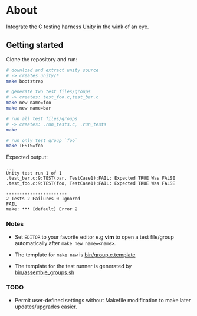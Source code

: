 About
===========

Integrate the C testing harness [Unity](http://throwtheswitch.org/white-papers/unity-intro.html) in the wink of an eye.

Getting started
-----------------

Clone the repository and run:

```bash
# download and extract unity source
# -> creates unity/*
make bootstrap

# generate two test files/groups
# -> creates: test_foo.c,test_bar.c
make new name=foo
make new name=bar

# run all test files/groups
# -> creates: .run_tests.c, .run_tests
make

# run only test group `foo`
make TESTS=foo
```

Expected output:
```
...
Unity test run 1 of 1
.test_bar.c:9:TEST(bar, TestCase1):FAIL: Expected TRUE Was FALSE
.test_foo.c:9:TEST(foo, TestCase1):FAIL: Expected TRUE Was FALSE

-----------------------
2 Tests 2 Failures 0 Ignored
FAIL
make: *** [default] Error 2
```


### Notes
* Set `EDITOR` to your favorite editor e.g **vim** to
open a test file/group automatically after `make new name=<name>`.

* The template for `make new` is [bin/group.c.template](bin/group.c.template)
* The template for the test runner is generated by  [bin/assemble_groups.sh](bin/assemble_groups.sh)


### TODO
* Permit user-defined settings without Makefile modification to make later updates/upgrades easier.